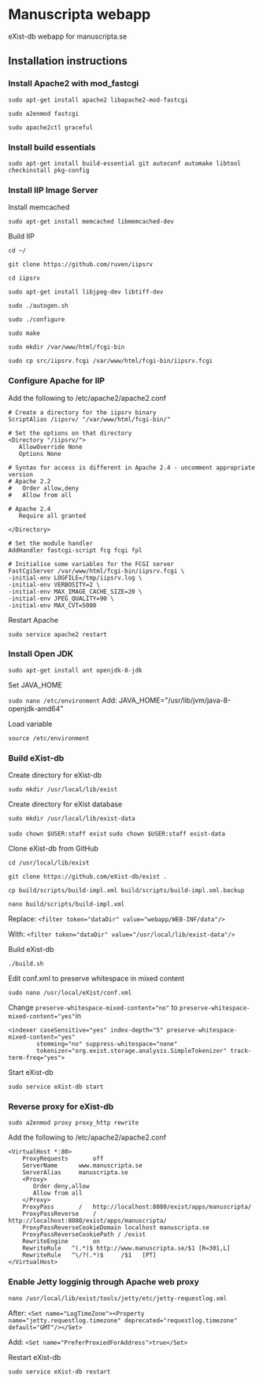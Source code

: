 # Manuscripta webapp
eXist-db webapp for manuscripta.se

## Installation instructions

### Install Apache2 with mod_fastcgi

`sudo apt-get install apache2 libapache2-mod-fastcgi`

`sudo a2enmod fastcgi`

`sudo apache2ctl graceful`

### Install build essentials

`sudo apt-get install build-essential git autoconf automake libtool checkinstall pkg-config`

### Install IIP Image Server

Install memcached

`sudo apt-get install memcached libmemcached-dev`

Build IIP

`cd ~/`

`git clone https://github.com/ruven/iipsrv`

`cd iipsrv`

`sudo apt-get install libjpeg-dev libtiff-dev`

`sudo ./autogen.sh`

`sudo ./configure`

`sudo make`

`sudo mkdir /var/www/html/fcgi-bin`

`sudo cp src/iipsrv.fcgi /var/www/html/fcgi-bin/iipsrv.fcgi`

### Configure Apache for IIP

Add the following to /etc/apache2/apache2.conf

```
# Create a directory for the iipsrv binary
ScriptAlias /iipsrv/ "/var/www/html/fcgi-bin/"

# Set the options on that directory
<Directory "/iipsrv/">
   AllowOverride None
   Options None

# Syntax for access is different in Apache 2.4 - uncomment appropriate version
# Apache 2.2
#   Order allow,deny
#   Allow from all

# Apache 2.4
   Require all granted

</Directory>

# Set the module handler
AddHandler fastcgi-script fcg fcgi fpl

# Initialise some variables for the FCGI server
FastCgiServer /var/www/html/fcgi-bin/iipsrv.fcgi \
-initial-env LOGFILE=/tmp/iipsrv.log \
-initial-env VERBOSITY=2 \
-initial-env MAX_IMAGE_CACHE_SIZE=20 \
-initial-env JPEG_QUALITY=90 \
-initial-env MAX_CVT=5000
```

Restart Apache

`sudo service apache2 restart`


### Install Open JDK

`sudo apt-get install ant openjdk-8-jdk`

Set JAVA_HOME

`sudo nano /etc/environment`
Add: JAVA_HOME="/usr/lib/jvm/java-8-openjdk-amd64"

Load variable

`source /etc/environment`

### Build eXist-db

Create directory for eXist-db

`sudo mkdir /usr/local/lib/exist`

Create directory for eXist database

`sudo mkdir /usr/local/lib/exist-data`

`sudo chown $USER:staff exist`
`sudo chown $USER:staff exist-data`

Clone eXist-db from GitHub

`cd /usr/local/lib/exist`

`git clone https://github.com/eXist-db/exist .`

`cp build/scripts/build-impl.xml build/scripts/build-impl.xml.backup`

`nano build/scripts/build-impl.xml`

Replace:
`<filter token="dataDir" value="webapp/WEB-INF/data"/>`

With:
`<filter token="dataDir" value="/usr/local/lib/exist-data"/>`

Build eXist-db

`./build.sh`

Edit conf.xml to preserve whitespace in mixed content

`sudo nano /usr/local/eXist/conf.xml`

Change `preserve-whitespace-mixed-content="no"` to `preserve-whitespace-mixed-content="yes"`in
```
<indexer caseSensitive="yes" index-depth="5" preserve-whitespace-mixed-content="yes" 
        stemming="no" suppress-whitespace="none"
        tokenizer="org.exist.storage.analysis.SimpleTokenizer" track-term-freq="yes">
```

Start eXist-db

`sudo service eXist-db start`


### Reverse proxy for eXist-db

`sudo a2enmod proxy proxy_http rewrite`

Add the following to /etc/apache2/apache2.conf

```
<VirtualHost *:80>
	ProxyRequests       off
	ServerName      www.manuscripta.se
	ServerAlias     manuscripta.se
	<Proxy>
	   Order deny,allow
	   Allow from all
	</Proxy>
	ProxyPass       /   http://localhost:8080/exist/apps/manuscripta/
	ProxyPassReverse    /   http://localhost:8080/exist/apps/manuscripta/
	ProxyPassReverseCookieDomain localhost manuscripta.se
	ProxyPassReverseCookiePath / /exist
	RewriteEngine       on
	RewriteRule   ^(.*)$ http://www.manuscripta.se/$1 [R=301,L]
	RewriteRule   ^\/?(.*)$     /$1   [PT]
</VirtualHost>
```

### Enable Jetty logginig through Apache web proxy

`nano /usr/local/lib/exist/tools/jetty/etc/jetty-requestlog.xml`

After:
`<Set name="LogTimeZone"><Property name="jetty.requestlog.timezone" deprecated="requestlog.timezone" default="GMT"/></Set>`

Add:
`<Set name="PreferProxiedForAddress">true</Set>`

Restart eXist-db

`sudo service eXist-db restart`
